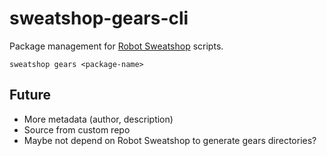 # sweatshop-gears-cli

Package management for [Robot Sweatshop](https://github.com/JScott/robot_sweatshop) scripts.

`sweatshop gears <package-name>`

## Future

- More metadata (author, description)
- Source from custom repo
- Maybe not depend on Robot Sweatshop to generate gears directories?
